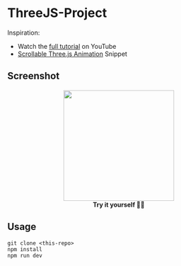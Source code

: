 # ThreeJS-Project

Inspiration:
- Watch the [full tutorial](https://youtu.be/Q7AOvWpIVHU) on YouTube
- [Scrollable Three.js Animation](https://fireship.io/snippets/threejs-scrollbar-animation) Snippet

## Screenshot
<h4 align="center">
<img src="mobile/src/assets/logo@3x.png" width="250px" /><br>
 <b>Try it yourself</b> 🦸‍♂️
</h4>

## Usage

```
git clone <this-repo>
npm install
npm run dev
```
